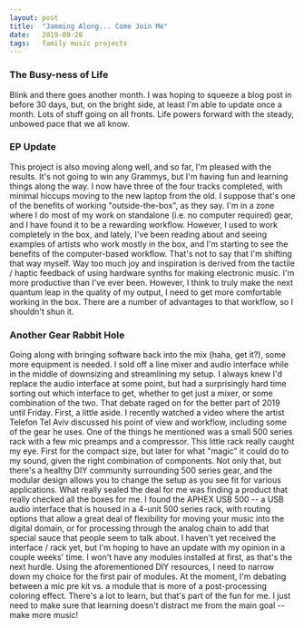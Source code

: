 ```yaml
---
layout: post
title:  "Jamming Along... Come Join Me"
date:   2019-09-28
tags:   family music projects
---
```

### The Busy-ness of Life

Blink and there goes another month. I was hoping to squeeze a blog post in before 30 days, but, on the bright side, at least I'm able to update once a month. Lots of stuff going on all fronts. Life powers forward with the steady, unbowed pace that we all know.

### EP Update

This project is also moving along well, and so far, I'm pleased with the results. It's not going to win any Grammys, but I'm having fun and learning things along the way. I now have three of the four tracks completed, with minimal hiccups moving to the new laptop from the old. I suppose that's one of the benefits of working "outside-the-box", as they say. I'm in a zone where I do most of my work on standalone (i.e. no computer required) gear, and I have found it to be a rewarding workflow. However, I used to work completely in the box, and lately, I've been reading about and seeing examples of artists who work mostly in the box, and I'm starting to see the benefits of the computer-based workflow. That's not to say that I'm shifting that way myself. Way too much joy and inspiration is derived from the tactile / haptic feedback of using hardware synths for making electronic music. I'm more productive than I've ever been. However, I think to truly make the next quantum leap in the quality of my output, I need to get more comfortable working in the box. There are a number of advantages to that workflow, so I shouldn't shun it.

### Another Gear Rabbit Hole

Going along with bringing software back into the mix (haha, get it?), some more equipment is needed. I sold off a line mixer and audio interface while in the middle of downsizing and streamlining my setup. I always knew I'd replace the audio interface at some point, but had a surprisingly hard time sorting out which interface to get, whether to get just a mixer, or some combination of the two. That debate raged on for the better part of 2019 until Friday. First, a little aside. I recently watched a video where the artist Telefon Tel Aviv discussed his point of view and workflow, including some of the gear he uses. One of the things he mentioned was a small 500 series rack with a few mic preamps and a compressor. This little rack really caught my eye. First for the compact size, but later for what "magic" it could do to my sound, given the right combination of components. Not only that, but there's a healthy DIY community surrounding 500 series gear, and the modular design allows you to change the setup as you see fit for various applications. What really sealed the deal for me was finding a product that really checked all the boxes for me. I found the APHEX USB 500 -- a USB audio interface that is housed in a 4-unit 500 series rack, with routing options that allow a great deal of flexibility for moving your music into the digital domain, or for processing through the analog chain to add that special sauce that people seem to talk about. I haven't yet received the interface / rack yet, but I'm hoping to have an update with my opinion in a couple weeks' time. I won't have any modules installed at first, as that's the next hurdle. Using the aforementioned DIY resources, I need to narrow down my choice for the first pair of modules. At the moment, I'm debating between a mic pre kit vs. a module that is more of a post-processing coloring effect. There's a lot to learn, but that's part of the fun for me. I just need to make sure that learning doesn't distract me from the main goal -- make more music! 
